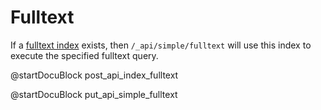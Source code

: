 Fulltext
========

If a [fulltext index](../../Manual/Appendix/Glossary.html#fulltext-index) exists, then
`/_api/simple/fulltext` will use this index to execute the specified fulltext query.

<!-- js/actions/api-index.js -->
@startDocuBlock post_api_index_fulltext

<!-- js/actions/api-index.js -->
@startDocuBlock put_api_simple_fulltext
